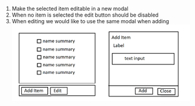 1. Make the selected item editable in a new modal
2. When no item is selected the edit button should be disabled
3. When editing we would like to use the same modal when adding
![](.\store3.png)